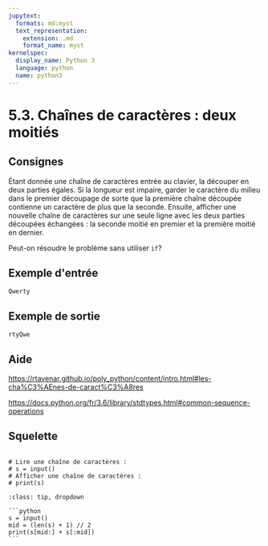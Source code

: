 ```yaml
---
jupytext:
  formats: md:myst
  text_representation:
    extension: .md
    format_name: myst
kernelspec:
  display_name: Python 3
  language: python
  name: python3
---
```


# 5.3. Chaînes de caractères : deux moitiés

## Consignes

Étant donnée une chaîne de caractères entrée au clavier, la découper en deux parties égales. Si la longueur est impaire, garder le caractère du milieu dans le premier découpage de sorte que la première chaîne découpée contienne un caractère de plus que la seconde. Ensuite, afficher une nouvelle chaîne de caractères sur une seule ligne avec les deux parties découpées échangées : la seconde moitié en premier et la première moitié en dernier.

Peut-on résoudre le problème sans utiliser `if`?

## Exemple d'entrée

```
Qwerty
```

## Exemple de sortie

```
rtyQwe
```

## Aide

https://rtavenar.github.io/poly_python/content/intro.html#les-cha%C3%AEnes-de-caract%C3%A8res

https://docs.python.org/fr/3.6/library/stdtypes.html#common-sequence-operations

## Squelette

```{code-cell} ipython3

# Lire une chaîne de caractères :
# s = input()
# Afficher une chaîne de caractères :
# print(s)
```

````{admonition} Cliquez ici pour voir la solution
:class: tip, dropdown

```python
s = input()
mid = (len(s) + 1) // 2
print(s[mid:] + s[:mid])
```
````

